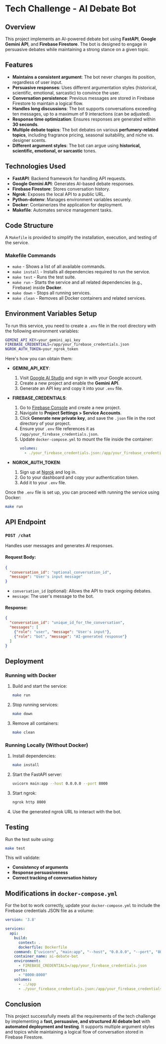 # Tech Challenge - AI Debate Bot

## Overview
This project implements an AI-powered debate bot using **FastAPI**, **Google Gemini API**, and **Firebase Firestore**. The bot is designed to engage in persuasive debates while maintaining a strong stance on a given topic.

## Features
- **Maintains a consistent argument**: The bot never changes its position, regardless of user input.
- **Persuasive responses**: Uses different argumentation styles (historical, scientific, emotional, sarcastic) to convince the user.
- **Conversation persistence**: Previous messages are stored in Firebase Firestore to maintain a logical flow.
- **Handles long discussions**: The bot supports conversations exceeding ten messages, up to a maximum of 9 interactions (can be adjusted).
- **Response time optimization**: Ensures responses are generated within **30 seconds**.
- **Multiple debate topics**: The bot debates on various **perfumery-related topics**, including fragrance pricing, seasonal suitability, and niche vs. designer scents.
- **Different argument styles**: The bot can argue using **historical, scientific, emotional, or sarcastic** tones.

## Technologies Used
- **FastAPI**: Backend framework for handling API requests.
- **Google Gemini API**: Generates AI-based debate responses.
- **Firebase Firestore**: Stores conversation history.
- **Ngrok**: Exposes the local API to a public URL.
- **Python-dotenv**: Manages environment variables securely.
- **Docker**: Containerizes the application for deployment.
- **Makefile**: Automates service management tasks.

## Code Structure
A `Makefile` is provided to simplify the installation, execution, and testing of the service.

### Makefile Commands
- `make` - Shows a list of all available commands.
- `make install` - Installs all dependencies required to run the service.
- `make test` - Runs the test suite.
- `make run` - Starts the service and all related dependencies (e.g., Firebase) inside **Docker**.
- `make down` - Stops all running services.
- `make clean` - Removes all Docker containers and related services.

## Environment Variables Setup
To run this service, you need to create a `.env` file in the root directory with the following environment variables:

```sh
GEMINI_API_KEY=your_gemini_api_key
FIREBASE_CREDENTIALS=/app/your_firebase_credentials.json
NGROK_AUTH_TOKEN=your_ngrok_token
```

Here's how you can obtain them:

- **GEMINI_API_KEY**:  
  1. Visit [Google AI Studio](https://aistudio.google.com/) and sign in with your Google account.  
  2. Create a new project and enable the **Gemini API**.  
  3. Generate an API key and copy it into your `.env` file.

- **FIREBASE_CREDENTIALS**:  
  1. Go to [Firebase Console](https://console.firebase.google.com/) and create a new project.  
  2. Navigate to **Project Settings > Service Accounts**.  
  3. Click **Generate new private key**, and save the `.json` file in the root directory of your project.  
  4. Ensure your `.env` file references it as `/app/your_firebase_credentials.json`.  
  5. Update `docker-compose.yml` to mount the file inside the container:
     ```yaml
     volumes:
       - ./your_firebase_credentials.json:/app/your_firebase_credentials.json
     ```

- **NGROK_AUTH_TOKEN**:  
  1. Sign up at [Ngrok](https://ngrok.com/) and log in.  
  2. Go to your dashboard and copy your authentication token.  
  3. Add it to your `.env` file.

Once the `.env` file is set up, you can proceed with running the service using Docker:

```sh
make run
```

## API Endpoint
### `POST /chat`
Handles user messages and generates AI responses.

#### Request Body:
```json
{
  "conversation_id": "optional_conversation_id",
  "message": "User's input message"
}
```
- `conversation_id` (optional): Allows the API to track ongoing debates.
- `message`: The user's message to the bot.

#### Response:
```json
{
  "conversation_id": "unique_id_for_the_conversation",
  "messages": [
    {"role": "user", "message": "User's input"},
    {"role": "bot", "message": "AI-generated response"}
  ]
}
```

## Deployment
### Running with Docker
1. Build and start the service:
   ```sh
   make run
   ```
2. Stop running services:
   ```sh
   make down
   ```
3. Remove all containers:
   ```sh
   make clean
   ```

### Running Locally (Without Docker)
1. Install dependencies:
   ```sh
   make install
   ```
2. Start the FastAPI server:
   ```sh
   uvicorn main:app --host 0.0.0.0 --port 8000
   ```
3. Start ngrok:
   ```sh
   ngrok http 8000
   ```
4. Use the generated ngrok URL to interact with the bot.

## Testing
Run the test suite using:
```sh
make test
```
This will validate:
- **Consistency of arguments**
- **Response persuasiveness**
- **Correct tracking of conversation history**

## Modifications in `docker-compose.yml`
For the bot to work correctly, update your `docker-compose.yml` to include the Firebase credentials JSON file as a volume:

```yaml
version: '3.8'

services:
  api:
    build:
      context: .
      dockerfile: Dockerfile
    command: ["uvicorn", "main:app", "--host", "0.0.0.0", "--port", "8000"]
    container_name: ai-debate-bot
    environment:
      - FIREBASE_CREDENTIALS=/app/your_firebase_credentials.json
    ports:
      - "8000:8000"
    volumes:
      - .:/app
      - ./your_firebase_credentials.json:/app/your_firebase_credentials.json
```

## Conclusion
This project successfully meets all the requirements of the tech challenge by implementing a **fast, persuasive, and structured AI debate bot** with **automated deployment and testing**. It supports multiple argument styles and topics while maintaining a logical flow of conversation stored in Firebase Firestore.





